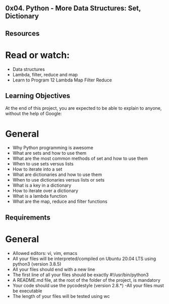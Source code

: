 ## 0x04. Python - More Data Structures: Set, Dictionary
## Resources
# Read or watch:

- Data structures
- Lambda, filter, reduce and map
- Learn to Program 12 Lambda Map Filter Reduce
## Learning Objectives
At the end of this project, you are expected to be able to explain to anyone, without the help of Google:

# General
- Why Python programming is awesome
- What are sets and how to use them
- What are the most common methods of set and how to use them
- When to use sets versus lists
- How to iterate into a set
- What are dictionaries and how to use them
- When to use dictionaries versus lists or sets
- What is a key in a dictionary
- How to iterate over a dictionary
- What is a lambda function
- What are the map, reduce and filter functions
## Requirements
# General
- Allowed editors: vi, vim, emacs
- All your files will be interpreted/compiled on Ubuntu 20.04 LTS using python3 (version 3.8.5)
- All your files should end with a new line
- The first line of all your files should be exactly #!/usr/bin/python3
- A README.md file, at the root of the folder of the project, is mandatory
- Your code should use the pycodestyle (version 2.8.*)
-All your files must be executable
- The length of your files will be tested using wc